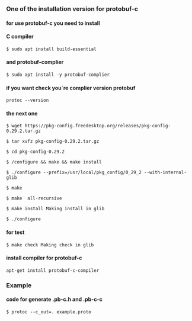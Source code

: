 ### One of the installation version for protobuf-c

#### for use protobuf-c you need to install 

#### C compiler

````
$ sudo apt install build-essential

````

#### and protobuf-complier

````
$ sudo apt install -y protobuf-complier
````

#### if you want check you`re complier version protobuf

````
protoc --version
````
#### the next one 

````
$ wget https://pkg-config.freedesktop.org/releases/pkg-config-0.29.2.tar.gz

$ tar xvfz pkg-config-0.29.2.tar.gz

$ cd pkg-config-0.29.2

$ /configure && make && make install

$ ./configure --prefix=/usr/local/pkg_config/0_29_2 --with-internal-glib

$ make

$ make  all-recursive

$ make install Making install in glib

$ ./configure
````
#### for test 

````
$ make check Making check in glib
````

#### install compiler for protobuf-c

````
apt-get install protobuf-c-compiler
````

### Example 

#### code for generate .pb-c.h and .pb-c-c

````
$ protoc --c_out=. example.proto
````